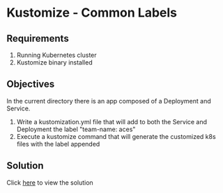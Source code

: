 # Kustomize - Common Labels

## Requirements

1. Running Kubernetes cluster
2. Kustomize binary installed

## Objectives

In the current directory there is an app composed of a Deployment and Service.

1. Write a kustomization.yml file that will add to both the Service and Deployment the label "team-name: aces"
2. Execute a kustomize command that will generate the customized k8s files with the label appended

## Solution

Click [here](solution.md) to view the solution